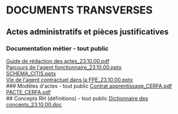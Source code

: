 # DOCUMENTS TRANSVERSES
## Actes administratifs et pièces justificatives
### Documentation métier - tout public
[Guide de rédaction des actes_23.10.00.pdf](https://raw.githubusercontent.com/CISIRH/espace-noyau/main/Noyau%20RH%20FPE/DOCUMENTS%20TRANSVERSES/Actes%20administratifs%20et%20pièces%20justificatives/Documentation%20métier%20-%20tout%20public/Guide%20de%20rédaction%20des%20actes_23.10.00.pdf)<br>[Parcours de l'agent fonctionnaire_23.10.00.pptx](https://raw.githubusercontent.com/CISIRH/espace-noyau/main/Noyau%20RH%20FPE/DOCUMENTS%20TRANSVERSES/Actes%20administratifs%20et%20pièces%20justificatives/Documentation%20métier%20-%20tout%20public/Parcours%20de%20l'agent%20fonctionnaire_23.10.00.pptx)<br>[SCHEMA_CITIS.pptx](https://raw.githubusercontent.com/CISIRH/espace-noyau/main/Noyau%20RH%20FPE/DOCUMENTS%20TRANSVERSES/Actes%20administratifs%20et%20pièces%20justificatives/Documentation%20métier%20-%20tout%20public/SCHEMA_CITIS.pptx)<br>[Vie de l'agent contractuel dans la FPE_23.10.00.pptx](https://raw.githubusercontent.com/CISIRH/espace-noyau/main/Noyau%20RH%20FPE/DOCUMENTS%20TRANSVERSES/Actes%20administratifs%20et%20pièces%20justificatives/Documentation%20métier%20-%20tout%20public/Vie%20de%20l'agent%20contractuel%20dans%20la%20FPE_23.10.00.pptx)<br>### Modèles d'actes - tout public
[Contrat apprentissage_CERFA.pdf](https://raw.githubusercontent.com/CISIRH/espace-noyau/main/Noyau%20RH%20FPE/DOCUMENTS%20TRANSVERSES/Actes%20administratifs%20et%20pièces%20justificatives/Modèles%20d'actes%20-%20tout%20public/Contrat%20apprentissage_CERFA.pdf)<br>[PACTE_CERFA.pdf](https://raw.githubusercontent.com/CISIRH/espace-noyau/main/Noyau%20RH%20FPE/DOCUMENTS%20TRANSVERSES/Actes%20administratifs%20et%20pièces%20justificatives/Modèles%20d'actes%20-%20tout%20public/PACTE_CERFA.pdf)<br>## Concepts RH (définitions) - tout public
[Dictionnaire des concepts_23.10.00.doc](https://raw.githubusercontent.com/CISIRH/espace-noyau/main/Noyau%20RH%20FPE/DOCUMENTS%20TRANSVERSES/Concepts%20RH%20(définitions)%20-%20tout%20public/Dictionnaire%20des%20concepts_23.10.00.doc)<br>